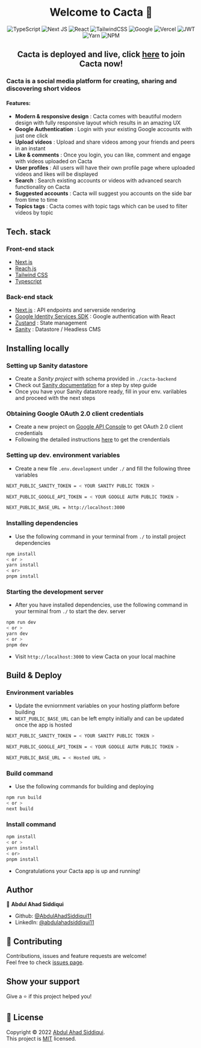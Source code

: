 <h1 align="center">Welcome to Cacta 👋</h1>

<div align="center">

![TypeScript](https://img.shields.io/badge/typescript-%23007ACC.svg?style=for-the-badge&logo=typescript&logoColor=white)
![Next JS](https://img.shields.io/badge/Next-black?style=for-the-badge&logo=next.js&logoColor=white)
![React](https://img.shields.io/badge/react-%2320232a.svg?style=for-the-badge&logo=react&logoColor=%2361DAFB)
![TailwindCSS](https://img.shields.io/badge/tailwindcss-%2338B2AC.svg?style=for-the-badge&logo=tailwind-css&logoColor=white)
![Google](https://img.shields.io/badge/google-4285F4?style=for-the-badge&logo=google&logoColor=white)
![Vercel](https://img.shields.io/badge/vercel-%23000000.svg?style=for-the-badge&logo=vercel&logoColor=white)
![JWT](https://img.shields.io/badge/JWT-black?style=for-the-badge&logo=JSON%20web%20tokens)
![Yarn](https://img.shields.io/badge/yarn-%232C8EBB.svg?style=for-the-badge&logo=yarn&logoColor=white)
![NPM](https://img.shields.io/badge/NPM-%23000000.svg?style=for-the-badge&logo=npm&logoColor=white)

</div>

<h2 align="center">Cacta is deployed and live, click <a href="https://cacta.vercel.app">here</a> to join Cacta now!

### Cacta is a social media platform for creating, sharing and discovering short videos
#### Features:
* <b>Modern & responsive design</b> : Cacta comes with beautiful modern design with fully responsive layout which results in an amazing UX
* <b>Google Authentication</b> : Login with your existing Google accounts with just one click
* <b>Upload videos</b> : Upload and share videos among your friends and peers in an instant 
* <b>Like & comments</b> : Once you login, you can like, comment and engage with videos uploaded on Cacta
* <b>User profiles</b> : All users will have their own profile page where uploaded videos and likes will be displayed
* <b>Search</b> : Search existing accounts or videos with advanced search functionality on Cacta
* <b>Suggested accounts</b> : Cacta will suggest you accounts on the side bar from time to time
* <b>Topics tags</b> : Cacta comes with topic tags which can be used to filter videos by topic

## Tech. stack
### Front-end stack
* [Next.js](https://nextjs.org/)
* [Reach.js](https://reactjs.org/)
* [Tailwind CSS](https://tailwindcss.com/)
* [Typescript](https://www.typescriptlang.org/)
### Back-end stack
* [Next.js](https://nextjs.org/) : API endpoints and serverside rendering
* [Google Identity Services SDK](https://developers.google.com/identity/protocols/oauth2) : Google authentication with React
* [Zustand](https://github.com/pmndrs/zustand) : State management
* [Sanity](https://www.sanity.io/docs) : Datastore / Headless CMS


## Installing locally

### Setting up Sanity datastore
* Create a <i>Sanity project</i> with schema provided in ```./cacta-backend```
* Check out [Sanity documentation](https://www.sanity.io/docs) for a step by step guide
* Once you have your Sanity datastore ready, fill in your env. varilables and proceed with the next steps

### Obtaining Google OAuth 2.0 client credentials
* Create a new project on [Google API Console](https://console.developers.google.com/) to get OAuth 2.0 client credentials
* Following the detailed instructions [here](https://developers.google.com/identity/protocols/oauth2) to get the crendentials

### Setting up dev. environment variables
* Create a new file ```.env.development``` under ```./``` and fill the following three variables
```sh
NEXT_PUBLIC_SANITY_TOKEN = < YOUR SANITY PUBLIC TOKEN >

NEXT_PUBLIC_GOOGLE_API_TOKEN = < YOUR GOOGLE AUTH PUBLIC TOKEN >

NEXT_PUBLIC_BASE_URL = http://localhost:3000
```

### Installing dependencies
* Use the following command in your terminal from ```./``` to install project dependencies
```sh
npm install
< or >
yarn install
< or>
pnpm install
```

### Starting the development server
* After you have installed dependencies, use the following command in your terminal from ```./``` to start the dev. server
```sh
npm run dev
< or >
yarn dev
< or >
pnpm dev
```
* Visit ```http://localhost:3000``` to view Cacta on your local machine

## Build & Deploy

### Environment variables
* Update the evniornment variables on your hosting platform before building
* ```NEXT_PUBLIC_BASE_URL``` can be left empty initially and can be updated once the app is hosted
```sh
NEXT_PUBLIC_SANITY_TOKEN = < YOUR SANITY PUBLIC TOKEN >

NEXT_PUBLIC_GOOGLE_API_TOKEN = < YOUR GOOGLE AUTH PUBLIC TOKEN >

NEXT_PUBLIC_BASE_URL = < Hosted URL >
```

### Build command
* Use the following commands for building and deploying
```sh
npm run build
< or >
next build
```

### Install command
```sh
npm install
< or >
yarn install
< or>
pnpm install
```
* Congratulations your Cacta app is up and running!

## Author

👤 **Abdul Ahad Siddiqui**

* Github: [@AbdulAhadSiddiqui11](https://github.com/AbdulAhadSiddiqui11)
* LinkedIn: [@abdulahadsiddiqui11](https://linkedin.com/in/abdulahadsiddiqui11)

## 🤝 Contributing

Contributions, issues and feature requests are welcome!<br />Feel free to check [issues page](https://github.com/AbdulAhadSiddiqui11/Cacta/issues). 

## Show your support

Give a ⭐️ if this project helped you!

## 📝 License

Copyright © 2022 [Abdul Ahad Siddiqui](https://github.com/AbdulAhadSiddiqui11).<br />
This project is [MIT](https://github.com/AbdulAhadSiddiqui11/Cacta/blob/main/LICENSE) licensed.
